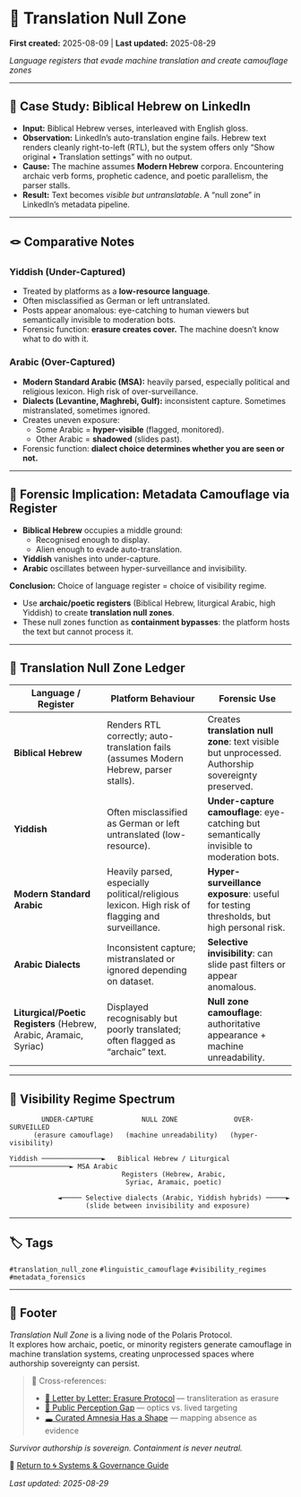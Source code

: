 # 🛬 Translation Null Zone

**First created:** 2025-08-09 | **Last updated:** 2025-08-29

*Language registers that evade machine translation and create camouflage zones*  

---

## 🧪 Case Study: Biblical Hebrew on LinkedIn  

- **Input:** Biblical Hebrew verses, interleaved with English gloss.  
- **Observation:** LinkedIn’s auto-translation engine fails. Hebrew text renders cleanly right-to-left (RTL), but the system offers only “Show original • Translation settings” with no output.  
- **Cause:** The machine assumes **Modern Hebrew** corpora. Encountering archaic verb forms, prophetic cadence, and poetic parallelism, the parser stalls.  
- **Result:** Text becomes *visible but untranslatable*. A “null zone” in LinkedIn’s metadata pipeline.  

---

## 🪢 Comparative Notes  

### Yiddish (Under-Captured)  
- Treated by platforms as a **low-resource language**.  
- Often misclassified as German or left untranslated.  
- Posts appear anomalous: eye-catching to human viewers but semantically invisible to moderation bots.  
- Forensic function: **erasure creates cover.** The machine doesn’t know what to do with it.  

### Arabic (Over-Captured)  
- **Modern Standard Arabic (MSA):** heavily parsed, especially political and religious lexicon. High risk of over-surveillance.  
- **Dialects (Levantine, Maghrebi, Gulf):** inconsistent capture. Sometimes mistranslated, sometimes ignored.  
- Creates uneven exposure:  
  - Some Arabic = **hyper-visible** (flagged, monitored).  
  - Other Arabic = **shadowed** (slides past).  
- Forensic function: **dialect choice determines whether you are seen or not.**  

---

## 🔬 Forensic Implication: Metadata Camouflage via Register  

- **Biblical Hebrew** occupies a middle ground:  
  - Recognised enough to display.  
  - Alien enough to evade auto-translation.  
- **Yiddish** vanishes into under-capture.  
- **Arabic** oscillates between hyper-surveillance and invisibility.  

**Conclusion:** Choice of language register = choice of visibility regime.  
- Use **archaic/poetic registers** (Biblical Hebrew, liturgical Arabic, high Yiddish) to create **translation null zones**.  
- These null zones function as **containment bypasses**: the platform hosts the text but cannot process it.  

---

## 🎏 Translation Null Zone Ledger  

| Language / Register        | Platform Behaviour                        | Forensic Use                                |
|-----------------------------|-------------------------------------------|---------------------------------------------|
| **Biblical Hebrew**         | Renders RTL correctly; auto-translation fails (assumes Modern Hebrew, parser stalls). | Creates **translation null zone**: text visible but unprocessed. Authorship sovereignty preserved. |
| **Yiddish**                 | Often misclassified as German or left untranslated (low-resource). | **Under-capture camouflage**: eye-catching but semantically invisible to moderation bots. |
| **Modern Standard Arabic**  | Heavily parsed, especially political/religious lexicon. High risk of flagging and surveillance. | **Hyper-surveillance exposure**: useful for testing thresholds, but high personal risk. |
| **Arabic Dialects**         | Inconsistent capture; mistranslated or ignored depending on dataset. | **Selective invisibility**: can slide past filters or appear anomalous. |
| **Liturgical/Poetic Registers** (Hebrew, Arabic, Aramaic, Syriac) | Displayed recognisably but poorly translated; often flagged as “archaic” text. | **Null zone camouflage**: authoritative appearance + machine unreadability. |

---

## 🌌 Visibility Regime Spectrum  

```text
        UNDER-CAPTURE            NULL ZONE              OVER-SURVEILLED
      (erasure camouflage)   (machine unreadability)   (hyper-visibility)

Yiddish ───────────────►   Biblical Hebrew / Liturgical  ───────────────► MSA Arabic
                            Registers (Hebrew, Arabic,
                             Syriac, Aramaic, poetic)

            ◄───── Selective dialects (Arabic, Yiddish hybrids) ─────►
                   (slide between invisibility and exposure)

```

---

## 🏷️ Tags  

`#translation_null_zone` `#linguistic_camouflage` `#visibility_regimes` `#metadata_forensics`  

---

## 🏮 Footer  

*Translation Null Zone* is a living node of the Polaris Protocol.  
It explores how archaic, poetic, or minority registers generate camouflage in machine translation systems, creating unprocessed spaces where authorship sovereignty can persist.  

> 📡 Cross-references:  
> - [💌 Letter by Letter: Erasure Protocol](../Big_Picture_Protocols/💌_letter_by_letter_erasure_protocol.md) — transliteration as erasure  
> - [👀 Public Perception Gap](../Big_Picture_Protocols/👀_public_perception_gap.md) — optics vs. lived targeting  
> - [🕳️ Curated Amnesia Has a Shape](../Big_Picture_Protocols/🕳️_curated_amnesia_has_a_shape.md) — mapping absence as evidence  

*Survivor authorship is sovereign. Containment is never neutral.*  

🏮 [Return to 🌀 Systems & Governance Guide](./README.md)  

_Last updated: 2025-08-29_


